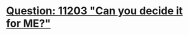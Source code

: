[Question: 11203 "Can you decide it for ME?"](http://uva.onlinejudge.org/external/112/11203.html)
===

